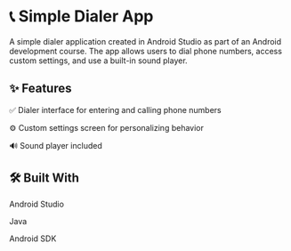 # 📞 Simple Dialer App
A simple dialer application created in Android Studio as part of an Android development course. The app allows users to dial phone numbers, access custom settings, and use a built-in sound player.

## ✨ Features
✅ Dialer interface for entering and calling phone numbers

⚙️ Custom settings screen for personalizing behavior

🔊 Sound player included

## 🛠️ Built With
Android Studio

Java

Android SDK
